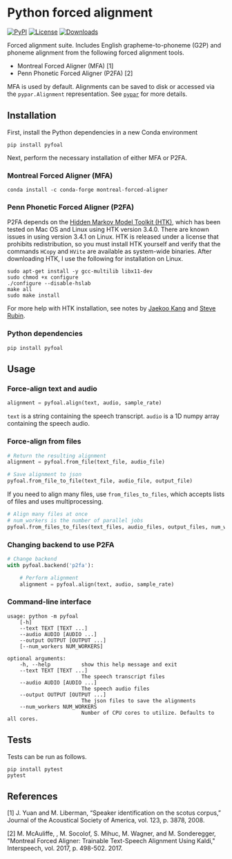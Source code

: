 # Python forced alignment

[![PyPI](https://img.shields.io/pypi/v/pypar.svg)](https://pypi.python.org/pypi/pyfoal)
[![License](https://img.shields.io/badge/License-MIT-blue.svg)](https://opensource.org/licenses/MIT)
[![Downloads](https://pepy.tech/badge/pyfoal)](https://pepy.tech/project/pyfoal)

Forced alignment suite. Includes English grapheme-to-phoneme (G2P) and
phoneme alignment from the following forced alignment tools.
 - Montreal Forced Aligner (MFA) [1]
 - Penn Phonetic Forced Aligner (P2FA) [2]

MFA is used by default. Alignments can be saved to disk or accessed via the
`pypar.Alignment` representation. See
[`pypar`](https://github.com/maxrmorrison/pypar) for more details.


## Installation

First, install the Python dependencies in a new Conda environment

`pip install pyfoal`

Next, perform the necessary installation of either MFA or P2FA.


### Montreal Forced Aligner (MFA)

`conda install -c conda-forge montreal-forced-aligner`


### Penn Phonetic Forced Aligner (P2FA)

P2FA depends on the
[Hidden Markov Model Toolkit (HTK)](http://htk.eng.cam.ac.uk/), which has been
tested on Mac OS and Linux using HTK version 3.4.0. There are known issues in
using version 3.4.1 on Linux. HTK is released under a license that prohibits
redistribution, so you must install HTK yourself and verify that the commands
`HCopy` and `HVite` are available as system-wide binaries. After downloading
HTK, I use the following for installation on Linux.

```
sudo apt-get install -y gcc-multilib libx11-dev
sudo chmod +x configure
./configure --disable-hslab
make all
sudo make install
```

For more help with HTK installation, see notes by
[Jaekoo Kang](https://github.com/jaekookang/p2fa_py3#install-htk) and
[Steve Rubin](https://github.com/ucbvislab/p2fa-vislab#install-htk-34-note-341-will-not-work-get-htk-here).


### Python dependencies

`pip install pyfoal`


## Usage


### Force-align text and audio

```python
alignment = pyfoal.align(text, audio, sample_rate)
```

`text` is a string containing the speech transcript.
`audio` is a 1D numpy array containing the speech audio.


### Force-align from files

```python
# Return the resulting alignment
alignment = pyfoal.from_file(text_file, audio_file)

# Save alignment to json
pyfoal.from_file_to_file(text_file, audio_file, output_file)
```

If you need to align many files, use `from_files_to_files`, which accepts
lists of files and uses multiprocessing.

```python
# Align many files at once
# num_workers is the number of parallel jobs
pyfoal.from_files_to_files(text_files, audio_files, output_files, num_workers)
```


### Changing backend to use P2FA

```python
# Change backend
with pyfoal.backend('p2fa'):

    # Perform alignment
    alignment = pyfoal.align(text, audio, sample_rate)
```


### Command-line interface

```
usage: python -m pyfoal
    [-h]
    --text TEXT [TEXT ...]
    --audio AUDIO [AUDIO ...]
    --output OUTPUT [OUTPUT ...]
    [--num_workers NUM_WORKERS]

optional arguments:
    -h, --help          show this help message and exit
    --text TEXT [TEXT ...]
                        The speech transcript files
    --audio AUDIO [AUDIO ...]
                        The speech audio files
    --output OUTPUT [OUTPUT ...]
                        The json files to save the alignments
    --num_workers NUM_WORKERS
                        Number of CPU cores to utilize. Defaults to all cores.
```


## Tests

Tests can be run as follows.

```
pip install pytest
pytest
```


## References

[1] J. Yuan and M. Liberman, “Speaker identification on the scotus
corpus,” Journal of the Acoustical Society of America, vol. 123, p.
3878, 2008.

[2] M. McAuliffe, , M. Socolof, S. Mihuc, M. Wagner, and M. Sonderegger,
"Montreal Forced Aligner: Trainable Text-Speech Alignment Using Kaldi,"
Interspeech, vol. 2017, p. 498-502. 2017.
